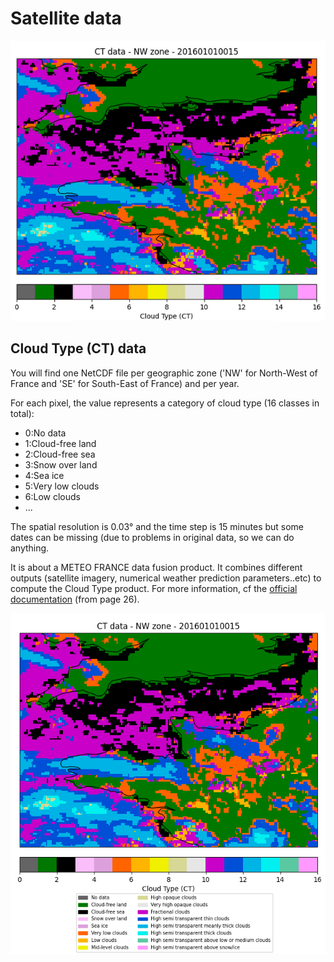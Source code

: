 # Satellite data

![Masks](../../img/CT_Sat.png)

<a name="ct_satellite"></a>

## Cloud Type (CT) data

You will find one NetCDF file per geographic zone ('NW' for North-West of France and 'SE' for South-East of France) and per year. 

For each pixel, the value represents a category of cloud type (16 classes in total):

* 0:No data
* 1:Cloud-free land
* 2:Cloud-free sea
* 3:Snow over land
* 4:Sea ice
* 5:Very low clouds
* 6:Low clouds
* ...

The spatial resolution is 0.03° and the time step is 15 minutes but some dates can be missing (due to problems in original data, so we can do anything.

It is about a METEO FRANCE data fusion product. It combines different outputs (satellite imagery, numerical weather prediction parameters..etc) to compute the Cloud Type product. For more information, cf the [official documentation](https://www.nwcsaf.org/Downloads/GEO/2018/Documents/Scientific_Docs/NWC-CDOP3-GEO-MF-CMS-SCI-UM-Cloud_v1.0.pdf) (from page 26).

![Masks](../../img/CT_Sat_2.png)